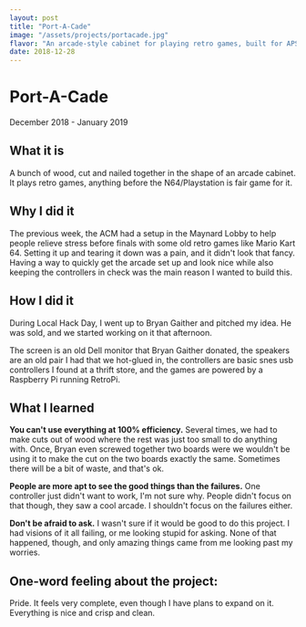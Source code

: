 ```yaml
---
layout: post
title: "Port-A-Cade"
image: "/assets/projects/portacade.jpg"
flavor: "An arcade-style cabinet for playing retro games, built for APSU's ACM Chapter."
date: 2018-12-28
---
```


# Port-A-Cade

December 2018 - January 2019

## What it is

A bunch of wood, cut and nailed together in the shape of an arcade cabinet. It plays retro games, anything before the N64/Playstation is fair game for it.

## Why I did it

The previous week, the ACM had a setup in the Maynard Lobby to help people relieve stress before finals with some old retro games like Mario Kart 64. Setting it up and tearing it down was a pain, and it didn't look that fancy. Having a way to quickly get the arcade set up and look nice while also keeping the controllers in check was the main reason I wanted to build this.

## How I did it

During Local Hack Day, I went up to Bryan Gaither and pitched my idea. He was sold, and we started working on it that afternoon.

The screen is an old Dell monitor that Bryan Gaither donated, the speakers are an old pair I had that we hot-glued in, the controllers are basic snes usb controllers I found at a thrift store, and the games are powered by a Raspberry Pi running RetroPi. 

## What I learned

**You can't use everything at 100% efficiency.** Several times, we had to make cuts out of wood where the rest was just too small to do anything with. Once, Bryan even screwed together two boards were we wouldn't be using it to make the cut on the two boards exactly the same. Sometimes there will be a bit of waste, and that's ok.

**People are more apt to see the good things than the failures.** One controller just didn't want to work, I'm not sure why. People didn't focus on that though, they saw a cool arcade. I shouldn't focus on the failures either.

**Don't be afraid to ask.** I wasn't sure if it would be good to do this project. I had visions of it all failing, or me looking stupid for asking. None of that happened, though, and only amazing things came from me looking past my worries.

## One-word feeling about the project:

Pride. It feels very complete, even though I have plans to expand on it. Everything is nice and crisp and clean.